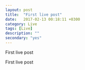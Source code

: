```yaml
---
layout: post
title:  "First live post"
date:   2017-02-13 00:18:11 +0300
category: Live
tags: [Live]
description: ""
secondary: "yes"
---
```


First live post
<!-- more -->
First live post
